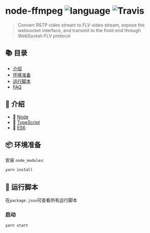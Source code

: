 # node-ffmpeg ![language](https://img.shields.io/badge/language-typescript-blue.svg) ![Travis](https://img.shields.io/badge/node-14.3.0-blue.svg)

> Convert RSTP video stream to FLV video stream, expose the websocket interface, and transmit to the front end through WebSocket-FLV protocol

## :books: 目录

- [介绍](#memo-介绍)
- [环境准备](#package-环境准备)
- [运行脚本](#dart-运行脚本)
- [FAQ](#rocket-FAQ)

## :memo: 介绍

- :art: [Node](https://nodejs.org/en/)
- :egg: [TypeScript](https://www.typescriptlang.org/)
- :chocolate_bar: [ES6](http://es6.ruanyifeng.com/)

## :package: 环境准备

安装 `node_modules`:

```bash
yarn install
```

## :dart: 运行脚本

在`package.json`可查看所有运行脚本

### 启动

```bash
yarn start
```
